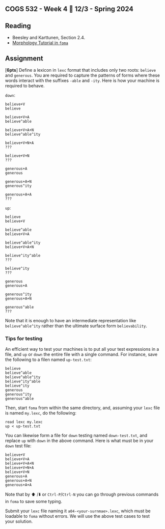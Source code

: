 COGS 532 - Week 4 :calendar: 12/3 - Spring 2024
-----------------------------------------------

Reading
-------

* Beesley and Karttunen, Section 2.4.
* [Morphology Tutorial in `foma`](https://fomafst.github.io/morphtut.html)


Assignment
----------

[**6pts**] Define a lexicon in `lexc` format that includes only two roots:
`believe` and `generous`. You are required to capture the patterns of forms
where these words interact with the suffixes `-able` and
`-ity`. Here is how your machine is required to behave.

`down`:

```
believe+V
believe

believe+V+A
believe^able

believe+V+A+N
believe^able^ity

believe+V+N+A
???

believe+V+N
???

generous+A
generous

generous+A+N
generous^ity

generous+A+A
???
```

`up`:

```
believe
believe+V

believe^able
believe+V+A

believe^able^ity
believe+V+A+N

believe^ity^able
???

believe^ity
???

generous
generous+A

generous^ity
generous+A+N

generous^able
???

```

Note that it is enough to have an intermediate representation
like `believe^able^ity` rather than the ultimate surface form `believability`.

### Tips for testing

An efficient way to test your machines is to put all your test expressions in a
file, and `up` or `down` the entire file with a single command. For instance, save the 
following to a filen named `up-test.txt`:
```
believe
believe^able
believe^able^ity
believe^ity^able
believe^ity
generous
generous^ity
generous^able
```

Then, start `foma` from within the
same directory, and, assuming your `lexc` file is named `my.lexc`, do the
following:

```
read lexc my.lexc
up < up-test.txt
```

You can likewise form a file for `down` testing named `down-test.txt`, and
replace `up` with `down` in the above command. Here is what must be in your `down`
test file:

```
believe+V
believe+V+A
believe+V+A+N
believe+V+N+A
believe+V+N
generous+A
generous+A+N
generous+A+A
```

Note that by ⬆️ /⬇️  or `Ctrl-P`/`Ctrl-N`  you can go through previous commands in `foma` to
save some typing.

Submit your `lexc` file naming it `a04-<your-surnmae>.lexc`, which must be loadable
to `foma` without errors. We will use the above test cases to test your solution.
